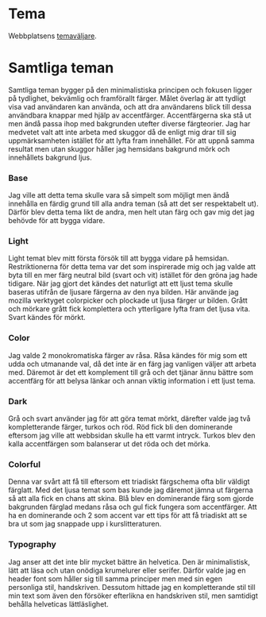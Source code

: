 Tema
=====

Webbplatsens [temaväljare](theme-selector).

# Samtliga teman
Samtliga teman bygger på den minimalistiska principen och fokusen ligger på tydlighet, bekvämlig och framförallt färger. Målet överlag är att tydligt visa vad användaren kan använda, och att dra användarens blick till dessa användbara knappar med hjälp av accentfärger. Accentfärgerna ska stå ut men ändå passa ihop med bakgrunden utefter diverse färgteorier. Jag har medvetet valt att inte arbeta med skuggor då de enligt mig drar till sig uppmärksamheten istället för att lyfta fram innehållet. För att uppnå samma resultat men utan skuggor håller jag hemsidans bakgrund mörk och innehållets bakgrund ljus.

### Base
Jag ville att detta tema skulle vara så simpelt som möjligt men ändå innehålla en färdig grund till alla andra teman (så att det ser respektabelt ut). Därför blev detta tema likt de andra, men helt utan färg och gav mig det jag behövde för att bygga vidare.

### Light
Light temat blev mitt första försök till att bygga vidare på hemsidan. Restriktionerna för detta tema var det som inspirerade mig och jag valde att byta till en mer färg neutral bild (svart och vit) istället för den gröna jag hade tidigare. När jag gjort det kändes det naturligt att ett ljust tema skulle baseras utifrån de ljusare färgerna av den nya bilden. Här använde jag mozilla verktyget colorpicker och plockade ut ljusa färger ur bilden. Grått och mörkare grått fick komplettera och ytterligare lyfta fram det ljusa vita. Svart kändes för mörkt.

### Color
Jag valde 2 monokromatiska färger av råsa. Råsa kändes för mig som ett udda och utmanande val, då det inte är en färg jag vanligen väljer att arbeta med. Däremot är det ett komplement till grå och det tjänar ännu bättre som accentfärg för att belysa länkar och annan viktig information i ett ljust tema.

### Dark
Grå och svart använder jag för att göra temat mörkt, därefter valde jag två kompletterande färger, turkos och röd. Röd fick bli den dominerande eftersom jag ville att webbsidan skulle ha ett varmt intryck. Turkos blev den kalla accentfärgen som balanserar ut det röda och det mörka.

### Colorful
Denna var svårt att få till eftersom ett triadiskt färgschema ofta blir väldigt färglatt. Med det ljusa temat som bas kunde jag däremot jämna ut färgerna så att alla fick en chans att skina. Blå blev en dominerande färg som gjorde bakgrunden färglad medans råsa och gul fick fungera som accentfärger. Att ha en dominerande och 2 som accent var ett tips för att få triadiskt att se bra ut som jag snappade upp i kurslitteraturen.

### Typography
Jag anser att det inte blir mycket bättre än helvetica. Den är minimalistisk, lätt att läsa och utan onödiga krumelurer eller serifer. Därför valde jag en header font som håller sig till samma principer men med sin egen personliga stil, handskriven. Dessutom hittade jag en kompletterande stil till min text som även den försöker efterlikna en handskriven stil, men samtidigt behålla helveticas lättläslighet.
